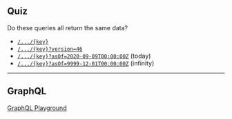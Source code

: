 ## Quiz
Do these queries all return the same data?
* [`/.../{key}`](https://www.factorio.school/api/blueprint/-KnQ865j-qQ21WoUPbd3)
* [`/.../{key}?version=46`](https://www.factorio.school/api/blueprint/-KnQ865j-qQ21WoUPbd3?version=46)
* [`/.../{key}?asOf=2020-09-09T00:00:00Z`](https://www.factorio.school/api/blueprint/-KnQ865j-qQ21WoUPbd3?asOf=2020-09-09T00:00:00Z) (today)
* [`/.../{key}?asOf=9999-12-01T00:00:00Z`](https://www.factorio.school/api/blueprint/-KnQ865j-qQ21WoUPbd3?asOf=9999-12-01T00:00:00Z) (infinity)
---

## GraphQL

[GraphQL Playground](https://www.factorio.school/graphql-playground/)
